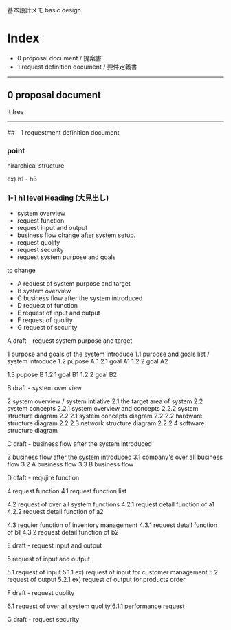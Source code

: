 基本設計メモ basic design

# Index

- 0 proposal document / 提案書
- 1 request definition document / 要件定義書	



----------------
## 0 proposal document

it free

----------------

##　1 requestment definition document

### point

hirarchical structure

ex) h1 - h3

### 1-1 h1 level Heading (大見出し)

- system overview
- request function
- request input and output
- business flow change after system setup.
- request quolity
- request security
- request system purpose and goals

to change

- A request of system purpose and target
- B system overview
- C business flow after the system introduced
- D request of function
- E request of input and output
- F request of quolity
- G request of security





A draft - request system purpose and target

1 purpose and goals of the system introduce
1.1 purpose and goals list / system introduce
1.2 pupose A
 1.2.1 goal A1
 1.2.2 goal A2

1.3 pupose B
 1.2.1 goal B1
 1.2.2 goal B2



B draft - system over view

2 system overview / system intiative
2.1 the target area of system
2.2 system concepts
 2.2.1 system overview and concepts
 2.2.2 system structure diagram
  2.2.2.1 system concepts diagram
  2.2.2.2 hardware structure diagram
  2.2.2.3 network structure diagram
  2.2.2.4 software structure diagram



C draft - business flow after the system introduced

3 business flow after the system introduced
 3.1 company's over all business flow
 3.2 A business flow
 3.3 B business flow




D dfaft - requjire function

4 request function
 4.1 request function list

 4.2 request of over all system functions
 4.2.1 request detail function of a1
 4.2.2 request detail function of a2
 
 4.3 requier function of inventory management
 4.3.1 request detail function of b1
 4.3.2 request detail function of b2



E draft - request input and output

5 request of input and output

5.1 request of input
5.1.1 ex) request of input for customer management
5.2 request of output
5.2.1 ex) request of output for products order



F draft - request quolity

6.1 request of over all system quolity
6.1.1 performance request



G draft - request security





















































